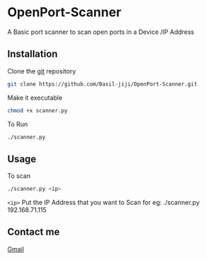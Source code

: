 # OpenPort-Scanner
A Basic port scanner to scan open ports in a Device /IP Address

## Installation
Clone the [git](https://github.com/Basil-jiji/OpenPort-Scanner.git) repository
```bash
git clone https://github.com/Basil-jiji/OpenPort-Scanner.git
```
Make it executable 
```bash
chmod +x scanner.py
```
To Run
```bash
./scanner.py
```
## Usage
To scan
```bash
./scanner.py <ip>
```
`<ip>` Put the IP Address that you want to Scan
for eg: ./scanner.py 192.168.71.115

## Contact me
[Gmail](mailto:basiljiji2015@gmail.com)

